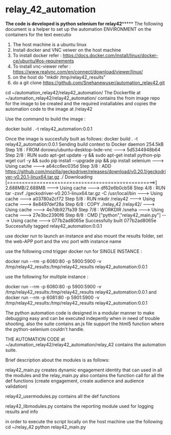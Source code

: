 # relay_42_automation
****************************The code is developed is python selenium for relay42*********************************
The following document is a helper to set up the automation ENVIRONMENT on the containers for the text executio
1. The host machine is a ubuntu linux
2. Install docker and VNC veiwer on the host machine 
3. To install docker refer : https://docs.docker.com/install/linux/docker-ce/ubuntu/#os-requirements
4. To install vnc-viewer refer : https://www.realvnc.com/en/connect/download/viewer/linux/
5. on the host do "mkdir /tmp/relay42_results"
6. do a git clone https://github.com/Snehanewuser/automation_relay42.git
 
 cd ~/automation_relay42/relay42_automation/
 The Dockerfile at ~/automation_relay42/relay42_automation/  contains the from image repo for the image to be created and the required installables and copies the automation code to the image at /relay42

Use the command to build the image : 

docker build . -t relay42_automation:0.0.1

Once the image is succesfully built as follows:
docker build . -t relay42_automation:0.0.1
Sending build context to Docker daemon  254.5kB
Step 1/8 : FROM dorowu/ubuntu-desktop-lxde-vnc
 ---> 5d5344948b64
Step 2/8 : RUN sudo apt-get update -y &&     sudo apt-get install python-pip wget curl -y &&     sudo pip install --upgrade pip &&     pip install selenium
 ---> Using cache
 ---> a64cc6ec035d
Step 3/8 : ADD https://github.com/mozilla/geckodriver/releases/download/v0.20.1/geckodriver-v0.20.1-linux64.tar.gz ./
Downloading [==================================================>]  2.688MB/2.688MB
 ---> Using cache
 ---> df62e6b0cb58
Step 4/8 : RUN tar -zxvf ./geckodriver-v0.20.1-linux64.tar.gz -C /usr/local/bin
 ---> Using cache
 ---> a03780a2cf72
Step 5/8 : RUN mkdir /relay42
 ---> Using cache
 ---> 8e8497def28a
Step 6/8 : COPY ./relay_42 /relay42/
 ---> Using cache
 ---> 4e7db927fa39
Step 7/8 : WORKDIR /sneha
 ---> Using cache
 ---> 27e3bc2390f6
Step 8/8 : CMD ["python","relay42_main.py"]
 ---> Using cache
 ---> 077b2ad8065e
Successfully built 077b2ad8065e
Successfully tagged relay42_automation:0.0.1

use docker run to launch an instance and also mount the results folder, set the web-APP port and the vnc port with instance name

use the following cmd trigger docker run for SINGLE INSTANCE :


docker run --rm -p 6080:80 -p 5900:5900 -v /tmp/relay42_results:/tmp/relay42_results relay42_automation:0.0.1


use the following for multiple instance :


docker run --rm -p 6080:80 -p 5900:5900 -v /tmp/relay42_results:/tmp/relay42_results relay42_automation:0.0.1 
and 
docker run --rm -p 6081:80 -p 5901:5900 -v /tmp/relay42_results:/tmp/relay42_results relay42_automation:0.0.1 

The python automation code is designed in a modular manner to make debugging easy and can be executed indepently when in need of trouble shooting.
also the suite contains an.js file support the html5 function where the python-selenium couldn't handle.

THE AUTOMATION CODE at ~/automation_relay42/relay42_automation/relay_42 contains the automation suite.

Brief description about the modules is as follows:

relay42_main.py creates dynamic engagement identity that can used in all the modules and the relay_main.py also contains the function call for all the def functions (create engagement, create audience and audience validation)

relay42_usermodules.py contains all the def functions 

relay42_libmodules.py contains the reporting module used for logging results and info

in order to execute the script locally on the host machine use the following
cd ~/relay_42
python relay42_main.py



